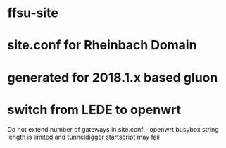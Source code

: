 # ffsu-site
# site.conf for Rheinbach Domain
# generated for 2018.1.x based gluon
# switch from LEDE to openwrt

Do not extend number of gateways in site.conf  - openwrt busybox string length is limited and tunneldigger startscript may fail
